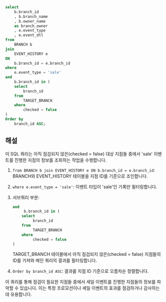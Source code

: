 ```sql
select 
    b.branch_id
    , b.branch_name
    , b.owner_name 
    as branch_owner
    , e.event_type
    , e.event_dtl
from 
    BRANCH b
join 
    EVENT_HISTORY e
ON 
    b.branch_id = e.branch_id
where 
    e.event_type = 'sale'
and 
    b.branch_id in (
    select 
        branch_id
    from 
        TARGET_BRANCH
    where 
        checked = false
)
Order by 
    branch_id ASC;
```

## 해설

이 SQL 쿼리는 아직 점검되지 않은(checked = false) 대상 지점들 중에서 'sale' 이벤트를 진행한 지점의 정보를 조회하는 작업을 수행합니다.

1. `from BRANCH b join EVENT_HISTORY e ON b.branch_id = e.branch_id`: BRANCH와 EVENT_HISTORY 테이블을 지점 ID를 기준으로 조인합니다.

2. `where e.event_type = 'sale'`: 이벤트 타입이 'sale'인 기록만 필터링합니다.

3. 서브쿼리 부분:
   ```sql
   and 
        b.branch_id in (
       select 
            branch_id
       from 
            TARGET_BRANCH
       where 
            checked = false
   )
   ```
   TARGET_BRANCH 테이블에서 아직 점검되지 않은(checked = false) 지점들의 ID를 가져와 메인 쿼리의 결과를 필터링합니다.

4. `Order by branch_id ASC`: 결과를 지점 ID 기준으로 오름차순 정렬합니다.

이 쿼리를 통해 점검이 필요한 지점들 중에서 세일 이벤트를 진행한 지점들의 정보를 파악할 수 있습니다. 이는 특정 프로모션이나 세일 이벤트의 효과를 점검하거나 감사하는 데 유용합니다.